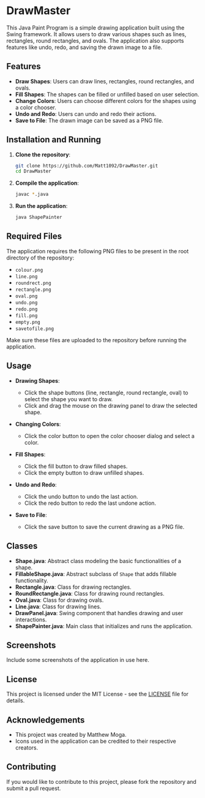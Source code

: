 # DrawMaster

This Java Paint Program is a simple drawing application built using the Swing framework. It allows users to draw various shapes such as lines, rectangles, round rectangles, and ovals. The application also supports features like undo, redo, and saving the drawn image to a file.

## Features

- **Draw Shapes**: Users can draw lines, rectangles, round rectangles, and ovals.
- **Fill Shapes**: The shapes can be filled or unfilled based on user selection.
- **Change Colors**: Users can choose different colors for the shapes using a color chooser.
- **Undo and Redo**: Users can undo and redo their actions.
- **Save to File**: The drawn image can be saved as a PNG file.

## Installation and Running

1. **Clone the repository**:
    ```bash
    git clone https://github.com/Matt1092/DrawMaster.git
    cd DrawMaster
    ```

2. **Compile the application**:
    ```bash
    javac *.java
    ```

3. **Run the application**:
    ```bash
    java ShapePainter
    ```

## Required Files

The application requires the following PNG files to be present in the root directory of the repository:
- `colour.png`
- `line.png`
- `roundrect.png`
- `rectangle.png`
- `oval.png`
- `undo.png`
- `redo.png`
- `fill.png`
- `empty.png`
- `savetofile.png`

Make sure these files are uploaded to the repository before running the application.

## Usage

- **Drawing Shapes**:
  - Click the shape buttons (line, rectangle, round rectangle, oval) to select the shape you want to draw.
  - Click and drag the mouse on the drawing panel to draw the selected shape.
  
- **Changing Colors**:
  - Click the color button to open the color chooser dialog and select a color.
  
- **Fill Shapes**:
  - Click the fill button to draw filled shapes.
  - Click the empty button to draw unfilled shapes.
  
- **Undo and Redo**:
  - Click the undo button to undo the last action.
  - Click the redo button to redo the last undone action.
  
- **Save to File**:
  - Click the save button to save the current drawing as a PNG file.

## Classes

- **Shape.java**: Abstract class modeling the basic functionalities of a shape.
- **FillableShape.java**: Abstract subclass of `Shape` that adds fillable functionality.
- **Rectangle.java**: Class for drawing rectangles.
- **RoundRectangle.java**: Class for drawing round rectangles.
- **Oval.java**: Class for drawing ovals.
- **Line.java**: Class for drawing lines.
- **DrawPanel.java**: Swing component that handles drawing and user interactions.
- **ShapePainter.java**: Main class that initializes and runs the application.

## Screenshots

Include some screenshots of the application in use here.


## License

This project is licensed under the MIT License - see the [LICENSE](LICENSE) file for details.

## Acknowledgements

- This project was created by Matthew Moga.
- Icons used in the application can be credited to their respective creators.

## Contributing

If you would like to contribute to this project, please fork the repository and submit a pull request.
